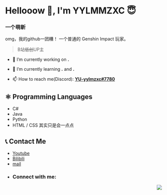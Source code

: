 # Hellooow 👋, I'm YYLMMZXC 😇
### 一个萌新
omg，我的github一团糟！
一个普通的 Genshin Impact 玩家。
<br/>

> B站~~低创~~UP主
- 📖 I’m currently working on **.**

- 🌱 I’m currently learning **.** and **.**

- 📫 How to reach me(Discord): [**YU-yylmzxc#7780**]()

## ⚛️ Programming Languages
- C#
- Java
- Python
- HTML / CSS
其实只是会一点点
## 📞 Contact Me
- [Youtube](https://www.youtube.com/channel/UC9sSvoOdEGqmz4l1u4_YXVA)
- [Bilibili](https://space.bilibili.com/392592375)
- [mail](YYLMZXC@163.com)
- <h3 align="left">Connect with me:</h3>
<p align="left">
<a href="https://twitter.com/hmhxc" target="blank"><img [twitter](https://twitter.com/hmhxc)
## 🌐 Website / Blog
- [blogs](https://www.cnblogs.com/yylmzxc/)

#

<img align="right" src="https://images.cnblogs.com/cnblogs_com/blogs/745527/galleries/2136998/o_220402091812_%E9%AD%88.jpg">
